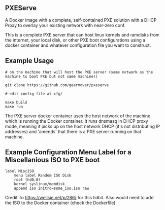 ## PXEServe
A Docker image with a complete, self-contained PXE solution with a DHCP Proxy to overlay your existing network with near-zero conf.

This is a complete PXE server that can host linux kernels and ramdisks from the internet, your local disk, or other PXE boot configurations
using a docker container and whatever configuration file you want to construct.

## Example Usage

    # on the machine that will host the PXE server (same network as the machine to boot PXE but not same machine!)

    git clone https://github.com/gearmover/pxeserve

    # edit config file at cfg/

    make build
    make run

The PXE server docker container uses the host network of the machine which is running the Docker container.  It runs dnsmasq in
DHCP proxy mode, meaning it picks up on the host network DHCP (it's not distributing IP addresses) and 'amends' that there is a PXE server running on that machine.

## Example Configuration Menu Label for a Miscellanious ISO to PXE boot

    label MiscISO
        menu label Random ISO Disk
        root (hd0,0)
        kernel syslinux/memdisk
        append iso initrd=some_iso.iso raw

Credit To https://wellsie.net/p/286/ for this tidbit.  Also would need to add the ISO to the Docker container (check the Dockerfile).
